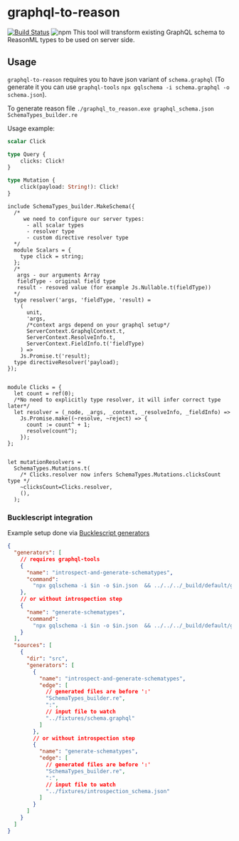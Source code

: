 # graphql-to-reason

[![Build Status](https://travis-ci.org/Coobaha/graphql-to-reason.svg?branch=master)](https://travis-ci.org/Coobaha/graphql-to-reason)
![npm](https://img.shields.io/npm/v/graphql-to-reason.svg)
This tool will transform existing GraphQL schema to ReasonML types to be used on server side.

## Usage

`graphql-to-reason` requires you to have json variant of `schema.graphql` (To generate it you can use `graphql-tools` `npx gqlschema -i schema.graphql -o schema.json`).

To generate reason file
`./graphql_to_reason.exe graphql_schema.json SchemaTypes_builder.re`


Usage example:

```graphql
scalar Click

type Query {
    clicks: Click!
}

type Mutation {
    click(payload: String!): Click!
}
```

```reasonml
include SchemaTypes_builder.MakeSchema({
  /*
     we need to configure our server types:
      - all scalar types
      - resolver type
      - custom directive resolver type
  */
  module Scalars = {
    type click = string;
  };
  /*
   args - our arguments Array
   fieldType - original field type
   result - resoved value (for example Js.Nullable.t(fieldType))
  */
  type resolver('args, 'fieldType, 'result) =
    (
      unit,
      'args,
      /*context args depend on your graphql setup*/
      ServerContext.GraphqlContext.t,
      ServerContext.ResolveInfo.t,
      ServerContext.FieldInfo.t('fieldType)
    ) =>
    Js.Promise.t('result);
  type directiveResolver('payload);
});


module Clicks = {
  let count = ref(0);
  /*No need to explicitly type resolver, it will infer correct type later*/
  let resolver = (_node, _args, _context, _resolveInfo, _fieldInfo) =>
    Js.Promise.make((~resolve, ~reject) => {
      count := count^ + 1;
      resolve(count^);
    });
};


let mutationResolvers =
  SchemaTypes.Mutations.t(
    /* Clicks.resolver now infers SchemaTypes.Mutations.clicksCount type */
    ~clicksCount=Clicks.resolver,
    (),
  );
```

### Bucklescript integration

Example setup done via [Bucklescript generators](https://bucklescript.github.io/docs/en/build-advanced#customize-rules-generators-support)

```json
{
  "generators": [
    // requires graphql-tools
    {
      "name": "introspect-and-generate-schematypes",
      "command":
        "npx gqlschema -i $in -o $in.json  && ../../../_build/default/graphql_to_reason.exe $in.json $out"
    },
    // or without introspection step
    {
      "name": "generate-schematypes",
      "command":
        "npx gqlschema -i $in -o $in.json  && ../../../_build/default/graphql_to_reason.exe $in.json $out"
    }
  ],
  "sources": [
    {
      "dir": "src",
      "generators": [
        {
          "name": "introspect-and-generate-schematypes",
          "edge": [
            // generated files are before ':'
            "SchemaTypes_builder.re",
            ":",
            // input file to watch
            "../fixtures/schema.graphql"
          ]
        },
        // or without introspection step
        {
          "name": "generate-schematypes",
          "edge": [
            // generated files are before ':'
            "SchemaTypes_builder.re",
            ":",
            // input file to watch
            "../fixtures/introspection_schema.json"
          ]
        }
      ]
    }
  ]
}
```

